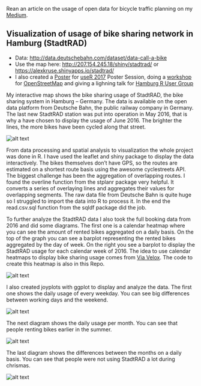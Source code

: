 Rean an article on the usage of open data for bicycle traffic planning on my [Medium](https://medium.com/@alex_kruse/nutzung-von-open-data-im-rahmen-der-radverkehrsstrategie-9cf85a813c48).

## Visualization of usage of bike sharing network in Hamburg (StadtRAD)
 + Data: http://data.deutschebahn.com/dataset/data-call-a-bike
 + Use the map here: http://207.154.245.18/shiny/stadtrad/ or https://alexkruse.shinyapps.io/stadtrad/
 + I also created a [Poster](https://github.com/kruse-alex/bike_sharing/blob/master/Kruse_poster-session.pdf) for [useR 2017](https://user2017.brussels/posters) Poster Session, doing a [workshop](https://github.com/kruse-alex/osm_brussels) for [OpenStreetMap](https://www.eventbrite.com/e/open-bike-data-mapping-with-openstreetmap-registration-34806438996) and giving a lighning talk for [Hamburg R User Group](https://www.meetup.com/de-DE/Hamburg-R-User-Group/events/240818665/)
 
My interactive map shows the bike sharing usage of StadtRAD, the bike sharing system in Hamburg – Germany. The data is available on the open data platform from Deutsche Bahn, the public railway company in Germany. The last new StadtRAD station was put into operation in May 2016, that is why a have chosen to display the usage of June 2016. The brighter the lines, the more bikes have been cycled along that street. 

![alt text](https://github.com/kruse-alex/bike_sharing/blob/master/bike_usage_HH.png) 
 
From data processing and spatial analysis to visualization the whole project was done in R. I have used the leaflet and shiny package to display the data interactively. The bikes themselves don’t have GPS, so the routes are estimated on a shortest route basis using the awesome cyclestreets API. The biggest challenge has been the aggregation of overlapping routes. I found the overline function from the stplanr package very helpful. It converts a series of overlaying lines and aggregates their values for overlapping segments. The raw data file from Deutsche Bahn is quite huge so I struggled to import the data into R to process it. In the end the read.csv.sql function from the sqldf package did the job.

To further analyze the StadtRAD data I also took the full booking data from 2016 and did some diagrams. The first one is a calendar heatmap where you can see the amount of rented bikes aggregated on a daily basis. On the top of the graph you can see a barplot representing the rented bikes aggregated by the day of week. On the right you see a barplot to display the StadtRAD usage for each calendar week of 2016. The idea to use calendar heatmaps to display bike sharing usage comes from [Via Velox](http://infovis-mannheim.de/viavelox/). The code to create this heatmap is also in this Repo.

![alt text](https://github.com/kruse-alex/bike_sharing/blob/master/superheat.png)

I also created joyplots with ggplot to display and analyze the data. The first one shows the daily usage of every weekday. You can see big differences between working days and the weekend.

![alt text](https://github.com/kruse-alex/bike_sharing/blob/master/joyplot_dayofweek-time.png)

The next diagram shows the daily usage per month. You can see that people renting bikes earlier in the summer.

![alt text](https://github.com/kruse-alex/bike_sharing/blob/master/joyplot_month-time.png)

The last diagram shows the differences between the months on a daily basis. You can see that people were not using StadtRAD a lot during chrismas.

![alt text](https://github.com/kruse-alex/bike_sharing/blob/master/joyplot_month-weekdays.png)
